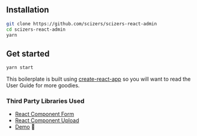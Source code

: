 

## Installation

```bash
git clone https://github.com/scizers/scizers-react-admin
cd scizers-react-admin
yarn
```


## Get started

```bash
yarn start
```

This boilerplate is built using [create-react-app](https://github.com/facebook/create-react-app) so you will want to read the User Guide for more goodies.


### Third Party Libraries Used 

* [React Component Form](https://github.com/react-component/form)
* [React Component Upload](https://github.com/react-component/upload)
* [Demo](https://create-react-app-redux.now.sh) 🙌
